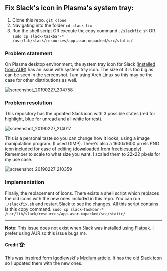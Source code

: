 ## Fix Slack's icon in Plasma's system tray:
1. Clone this repo. 
`git clone`
2. Navigating into the folder
`cd slack-fix`
3. Run the shell script OR execute the copy command
`./slackfix.sh`
OR
`sudo cp slack-taskbar-* /usr/lib/slack/resources/app.asar.unpacked/src/static/`

### Problem statement

On Plasma desktop environment, the system tray icon for Slack ([installed from AUR](https://aur.archlinux.org/packages/slack-desktop/)) has an issue with system tray icon. The size of it is too big as can be seen in the screenshot. I am using Arch Linux so this may be the case for other distributions as well.

![screenshot_20190227_204758](https://user-images.githubusercontent.com/9460504/53522128-0dc7f300-3ada-11e9-8f4b-cb78e12984fe.png)

### Problem resolution
This repository has the updated Slack icon with 3 possible states (red for highlight, blue for unread and all white for rest).

![screenshot_20190227_214017](https://user-images.githubusercontent.com/9460504/53522230-394add80-3ada-11e9-9bb5-5a435603f182.png)

This is a personal taste so you can change how it looks, using a image manipulation program. (I used GIMP). There's also a 1600x1600 pixels PNG icon included for ease of editing ([downloaded from freebiesupply](https://freebiesupply.com/logos/new-slack-logo-2019/)). Remember to scale to what size you want. I scaled them to 22x22 pixels for my use case.

![screenshot_20190227_210359](https://user-images.githubusercontent.com/9460504/53522185-2801d100-3ada-11e9-9946-b00c61183d7b.png)

### Implementation 
Finally, the replacement of icons. There exists a shell script which replaces the old icons with the new ones included in this repo.
You can run `./slackfix.sh` and restart Slack to see the changes.
All this script contains is this copy command.
`sudo cp slack-taskbar-* /usr/lib/slack/resources/app.asar.unpacked/src/static/`

----
**Note**: This issue does not exist when Slack was installed using [Flatpak](https://flathub.org/apps/details/com.slack.Slack). I prefer using AUR so this issue bugs me.

#### Credit 🏆:
This was inspired form [lgodlewski's Medium article](https://medium.com/@l.godlewski/how-to-fix-slack-icon-in-kde-312383c331a9). It has the old Slack icon so I updated them with the new ones.

